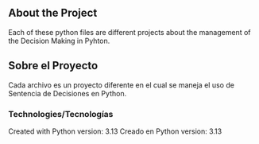 ## About the Project
Each of these python files are different projects about the management of the Decision Making in Pyhton.


## Sobre el Proyecto
Cada archivo es un proyecto diferente en el cual se maneja el uso de Sentencia de Decisiones en Python.



### Technologies/Tecnologías
Created with Python version: 3.13
Creado en Python version: 3.13



